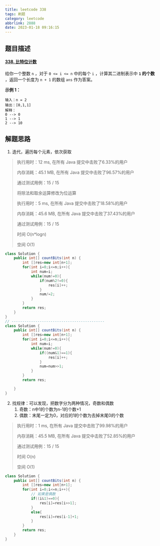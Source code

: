 ```yaml
---
title: leetcode 338
tags: 刷题
category: leetcode
abbrlink: 2888
date: 2023-01-18 09:16:15
---
```


## 题目描述

#### [338. 比特位计数](https://leetcode.cn/problems/counting-bits/)



给你一个整数 `n` ，对于 `0 <= i <= n` 中的每个 `i` ，计算其二进制表示中 **`1` 的个数** ，返回一个长度为 `n + 1` 的数组 `ans` 作为答案。

 

**示例 1：**

```
输入：n = 2
输出：[0,1,1]
解释：
0 --> 0
1 --> 1
2 --> 10
```

## 解题思路

1. 迭代，遍历每个元素，依次获取

> 执行用时：12 ms, 在所有 Java 提交中击败了6.33%的用户
>
> 内存消耗：45.1 MB, 在所有 Java 提交中击败了96.57%的用户
>
> 通过测试用例：15 / 15
>
> 将除法和取余运算修改为位运算
>
> 执行用时：5 ms, 在所有 Java 提交中击败了18.58%的用户
>
> 内存消耗：45.6 MB, 在所有 Java 提交中击败了37.43%的用户
>
> 通过测试用例：15 / 15
>
> 时间 O(n*logn)
>
> 空间 O(1)

```java
class Solution {
    public int[] countBits(int n) {
        int []res=new int[n+1];
        for(int i=0;i<=n;i++){
            int num=i;
            while(num!=0){
                if(num%2!=0){
                    res[i]++;
                }
                num/=2;
            }
        }
        return res;
    }
}
// -------------------------------------------
class Solution {
    public int[] countBits(int n) {
        int []res=new int[n+1];
        for(int i=0;i<=n;i++){
            int num=i;
            while(num!=0){
                if((num&1)==1){
                    res[i]++;
                }
                num=num>>1;
            }
        }
        return res;

    }
}
```

2. 找规律：可以发现，把数字分为两种情况，奇数和偶数
   1. 奇数：n中1的个数为n-1的个数+1
   2. 偶数：末尾一定为0，对应的1的个数为去掉末尾0的个数

> 执行用时：1 ms, 在所有 Java 提交中击败了99.98%的用户
>
> 内存消耗：45.5 MB, 在所有 Java 提交中击败了52.85%的用户
>
> 通过测试用例：15 / 15
>
> 时间 O(n)
>
> 空间 O(1)

```java
class Solution {
    public int[] countBits(int n) {
        int []res=new int[n+1];
        for(int i=0;i<=n;i++){
            // 如果是偶数
            if((i&1)==0){
                res[i]=res[i>>1];
            }
            else{
                res[i]=res[i-1]+1;
            }
        }
        return res;
    }
}
```

